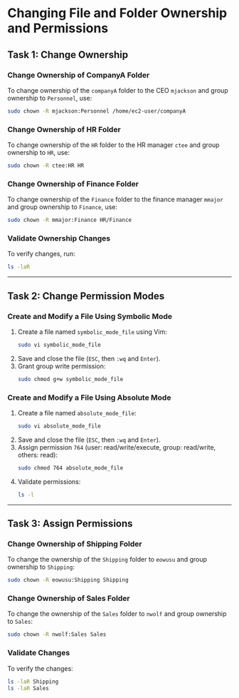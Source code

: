 # Changing File and Folder Ownership and Permissions

## Task 1: Change Ownership

### Change Ownership of CompanyA Folder
To change ownership of the `companyA` folder to the CEO `mjackson` and group ownership to `Personnel`, use:
```bash
sudo chown -R mjackson:Personnel /home/ec2-user/companyA
```

### Change Ownership of HR Folder
To change ownership of the `HR` folder to the HR manager `ctee` and group ownership to `HR`, use:
```bash
sudo chown -R ctee:HR HR
```

### Change Ownership of Finance Folder
To change ownership of the `Finance` folder to the finance manager `mmajor` and group ownership to `Finance`, use:
```bash
sudo chown -R mmajor:Finance HR/Finance
```

### Validate Ownership Changes
To verify changes, run:
```bash
ls -laR
```

---

## Task 2: Change Permission Modes

### Create and Modify a File Using Symbolic Mode
1. Create a file named `symbolic_mode_file` using Vim:
    ```bash
    sudo vi symbolic_mode_file
    ```
2. Save and close the file (`ESC`, then `:wq` and `Enter`).
3. Grant group write permission:
    ```bash
    sudo chmod g+w symbolic_mode_file
    ```

### Create and Modify a File Using Absolute Mode
1. Create a file named `absolute_mode_file`:
    ```bash
    sudo vi absolute_mode_file
    ```
2. Save and close the file (`ESC`, then `:wq` and `Enter`).
3. Assign permission `764` (user: read/write/execute, group: read/write, others: read):
    ```bash
    sudo chmod 764 absolute_mode_file
    ```
4. Validate permissions:
    ```bash
    ls -l
    ```

---

## Task 3: Assign Permissions

### Change Ownership of Shipping Folder
To change the ownership of the `Shipping` folder to `eowusu` and group ownership to `Shipping`:
```bash
sudo chown -R eowusu:Shipping Shipping
```

### Change Ownership of Sales Folder
To change the ownership of the `Sales` folder to `nwolf` and group ownership to `Sales`:
```bash
sudo chown -R nwolf:Sales Sales
```

### Validate Changes
To verify the changes:
```bash
ls -laR Shipping
ls -laR Sales
```

